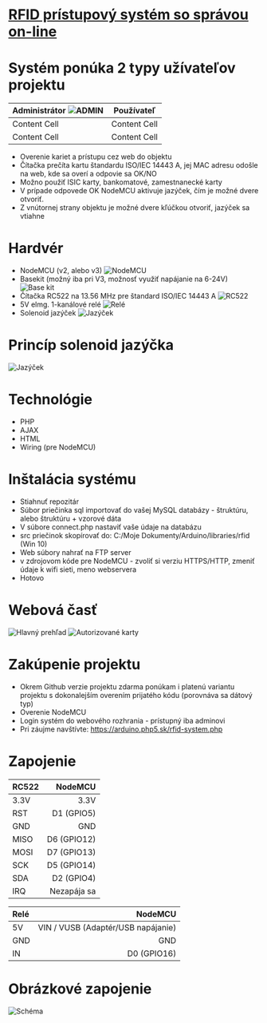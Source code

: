 # [RFID prístupový systém so správou on-line](https://arduino.php5.sk/rfid/)

# Systém ponúka 2 typy užívateľov projektu
| Administrátor ![ADMIN](https://image.flaticon.com/icons/svg/236/236831.svg) | Používateľ |
| ------------- | ------------- |
| Content Cell  | Content Cell  |
| Content Cell  | Content Cell  |
* Overenie kariet a prístupu cez web do objektu
* Čítačka prečíta kartu štandardu ISO/IEC 14443 A, jej MAC adresu odošle na web, kde sa overí a odpovie sa OK/NO
* Možno použiť ISIC karty, bankomatové, zamestnanecké karty
* V prípade odpovede OK NodeMCU aktivuje jazýček, čím je možné dvere otvoriť. 
* Z vnútornej strany objektu je možné dvere kľúčkou otvoriť, jazýček sa vtiahne

# Hardvér
* NodeMCU (v2, alebo v3) ![NodeMCU](https://www.researchgate.net/profile/Hamzah_Marhoon/publication/325181089/figure/fig3/AS:627026931236872@1526506278395/NodeMCU-module_Q320.jpg)
* Basekit (možný iba pri V3, možnosť využiť napájanie na 6-24V) ![Base kit](https://images-na.ssl-images-amazon.com/images/I/51Gqf0K%2B2QL._SX342_.jpg)
* Čítačka RC522 na 13.56 MHz pre štandard ISO/IEC 14443 A ![RC522](http://www.desiengineer.in/wp-content/uploads/2017/03/Desi2513_b.png)
* 5V elmg. 1-kanálové relé ![Relé](https://leobot.net/productimages/1636.jpg)
* Solenoid jazýček ![Jazýček](https://www.heaps.co.uk/images/Products/Solenoids/lucifer-solenoid.jpg)

# Princíp solenoid jazýčka 
![Jazýček](http://www.kuhnke.co.uk/images/solenoids/bistable.gif)

# Technológie
* PHP
* AJAX
* HTML
* Wiring (pre NodeMCU)

# Inštalácia systému
* Stiahnuť repozitár
* Súbor priečinka sql importovať do vašej MySQL databázy - štruktúru, alebo štruktúru + vzorové dáta
* V súbore connect.php nastaviť vaše údaje na databázu
* src priečinok skopírovať do: C:/Moje Dokumenty/Arduino/libraries/rfid (Win 10)
* Web súbory nahrať na FTP server
* v zdrojovom kóde pre NodeMCU - zvoliť si verziu HTTPS/HTTP, zmeniť údaje k wifi sieti, meno webservera
* Hotovo

# Webová časť
![Hlavný prehľad](https://i.nahraj.to/f/2afM.PNG)
![Autorizované karty](https://i.nahraj.to/f/2afL.PNG)

# Zakúpenie projektu
* Okrem Github verzie projektu zdarma ponúkam i platenú variantu projektu s dokonalejším overením prijatého kódu (porovnáva sa dátový typ)
* Overenie NodeMCU
* Login systém do webového rozhrania - prístupný iba adminovi
* Pri záujme navštívte: https://arduino.php5.sk/rfid-system.php

# Zapojenie
| RC522 | NodeMCU |
|:-----|--------:|
| 3.3V | 3.3V    |
| RST  | D1 (GPIO5) |
| GND  | GND |
| MISO | D6 (GPIO12) |
| MOSI | D7 (GPIO13) |
| SCK  | D5 (GPIO14) |
| SDA  | D2 (GPIO4) |
| IRQ  | Nezapája sa |

| Relé | NodeMCU |
|:-----|--------:|
| 5V | VIN / VUSB (Adaptér/USB napájanie)  |
| GND  | GND |
| IN  | D0 (GPIO16) |

# Obrázkové zapojenie
![Schéma](https://i.stack.imgur.com/e1ewN.png)

